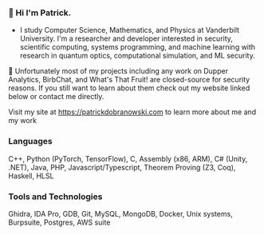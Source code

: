 ### 👋 Hi I'm Patrick.
- I study Computer Science, Mathematics, and Physics at Vanderbilt University.  I'm a researcher and developer interested in security, scientific computing, systems programming, and machine learning with research in quantum optics, computational simulation, and ML security.

🔭 Unfortunately most of my projects including any work on Dupper Analytics, BirbChat, and What's That Fruit! are closed-source for security reasons. If you still want to learn about them check out my website linked below or contact me directly.

Visit my site at https://patrickdobranowski.com to learn more about me and my work

### Languages
C++, Python (PyTorch, TensorFlow), C, Assembly (x86, ARM), C# (Unity, .NET), Java, PHP, Javascript/Typescript, Theorem Proving (Z3, Coq), Haskell, HLSL

### Tools and Technologies
Ghidra, IDA Pro, GDB, Git, MySQL, MongoDB, Docker, Unix systems, Burpsuite, Postgres, AWS suite
